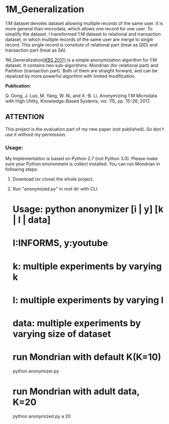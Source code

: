 1M_Generalization
=================

1:M dataset denotes dataset allowing mulitple records of the same user. It is more general than microdata, which allows one record for one user. To simplify the dataset, I transformed 1:M dataset to relational and transaction dataset, in which mulitple records of the same user are merge to single record. This single record is consitute of relational part (treat as QID) and transaction part (treat as SA). 

1M_Generalization[(KBS 2017)](http://dx.doi.org/10.1016/j.knosys.2016.10.012) is a simple anonymization algorithm for 1:M dataset. It contains two sub-algorithms: Mondrian (for relational part) and Partition (transaction part). Both of them are straight forward, and can be repalced by more powerful algorithm with limtied modification.

**Publication:**

Q. Gong, J. Luo, M. Yang, W. Ni, and X.-B. Li, Anonymizing 1:M Microdata with High Utility, Knowledge-Based Systems, vol. 115, pp. 15–26, 2017.


## ATTENTION
This project is the evaluation part of my new paper (not published). So don't use it without my permission.


### Usage:
My Implementation is based on Python 2.7 (not Python 3.0). Please make sure your Python environment is collect installed. You can run Mondrian in following steps:

1) Download (or clone) the whole project.

2) Run "anonymized.py" in root dir with CLI.

    # Usage: python anonymizer [i | y] [k | l | data]
    # I:INFORMS, y:youtube
    # k: multiple experiments by varying k
    # l: multiple experiments by varying l
    # data: multiple experiments by varying size of dataset

	# run Mondrian with default K(K=10)
	python anonymizer.py

	# run Mondrian with adult data, K=20
	python anonymized.py a 20
	